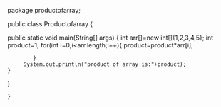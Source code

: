 
package productofarray;


public class Productofarray {
    


 public static void main(String[] args) {
     int arr[]=new int[]{1,2,3,4,5};
     int product=1;
             for(int i=0;i<arr.length;i++){
                 product=product*arr[i];
  
            }
         System.out.println("product of array is:"+product);
    }
}

    
       
    }
    

